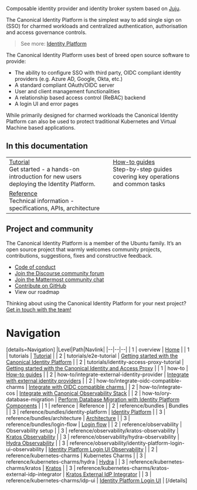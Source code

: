 Composable identity provider and identity broker system based on [Juju](http://juju.is).

The Canonical Identity Platform is the simplest way to add single sign on (SSO) for charmed workloads and centralized authentication, authorisation and access governance controls.

> See more: [Identity Platform](https://charmhub.io/identity-platform)

The Canonical Identity Platform uses best of breed open source software to provide:
- The ability to configure SSO with third party, OIDC compliant identity providers (e.g. Azure AD, Google, Okta, etc.)
- A standard compliant OAuth/OIDC server
- User and client management functionalities
- A relationship based access control (ReBAC) backend
- A login UI and error pages

While primarily designed for charmed workloads the Canonical Identity Platform can also be used to protect traditional Kubernetes and Virtual Machine based applications.

## In this documentation

| | |
|-|-|
| [Tutorial](/t/11917)</br>  Get started - a hands-on introduction for new users deploying the Identity Platform.</br> | [How-to guides](/t/11911) </br> Step-by-step guides covering key operations and common tasks |
| [Reference](/t/11915) </br> Technical information - specifications, APIs, architecture    |

## Project and community

The Canonical Identity Platform is a member of the Ubuntu family. It’s an open source project that warmly welcomes community projects, contributions, suggestions, fixes and constructive feedback.

- [Code of conduct](https://ubuntu.com/community/code-of-conduct)
- [Join the Discourse community forum](https://discourse.charmhub.io/tag/identity)
- [Join the Mattermost community chat](https://chat.charmhub.io/charmhub/channels/iam-platform)
- [Contribute on GitHub](https://github.com/canonical/iam-bundle)
- View our roadmap

Thinking about using the Canonical Identity Platform for your next project? [Get in touch with the team!](https://chat.charmhub.io/charmhub/channels/iam-platform)

# Navigation
[details=Navigation]
|Level|Path|Navlink|
|--|--|--|
| 1 | overview | [Home](/t/11825) |
| 1 | tutorials | [Tutorial](/t/11917) |
| 2 | tutorials/e2e-tutorial | [Getting started with the Canonical Identity Platform](/t/11916) |
| 2 | tutorials/identity-access-proxy-tutorial | [Getting started with the Canonical Identity and Access Proxy](/t/14000) |
| 1 | how-to | [How-to guides](/t/11911) |
| 2 | how-to/integrate-external-identity-provider | [Integrate with external identity providers](/t/11910) |
| 2 | how-to/integrate-oidc-compatible-charms | [Integrate with OIDC compatible charms ](/t/11909) |
| 2 | how-to/integrate-cos | [Integrate with Canonical Observability Stack](/t/11908) |
| 2 | how-to/ory-database-migration | [Perform Database Migration with Identity Platform Components](/t/11912) |
| 1 | reference | Reference |
| 2 | reference/bundles | Bundles |
| 3 | reference/bundles/identity-platform | [Identity Platform](https://charmhub.io/identity-platform) |
| 3 | reference/bundles/architecture | [Architecture](/t/11913) |
| 3 | reference/bundles/login-flow | [Login flow](/t/11914) |
| 2 | reference/observability | Observability setup |
| 3 | reference/observability/kratos-observability | [Kratos Observability](/t/11931) |
| 3 | reference/observability/hydra-observability | [Hydra Observability](/t/11930) |
| 3 | reference/observability/identity-platform-login-ui-observability | [Identity Platform Login UI Observability](/t/11932) |
| 2 | reference/kubernetes-charms | Kubernetes Charms |
| 3 | reference/kubernetes-charms/hydra | [Hydra](https://charmhub.io/hydra) |
| 3 | reference/kubernetes-charms/kratos | [Kratos](https://charmhub.io/kratos) |
| 3 | reference/kubernetes-charms/kratos-external-idp-integrator | [Kratos External IdP Integrator](https://charmhub.io/kratos-external-idp-integrator) |
| 3 | reference/kubernetes-charms/idp-ui | [Identity Platform Login UI](https://charmhub.io/identity-platform-login-ui-operator) |
[/details]
